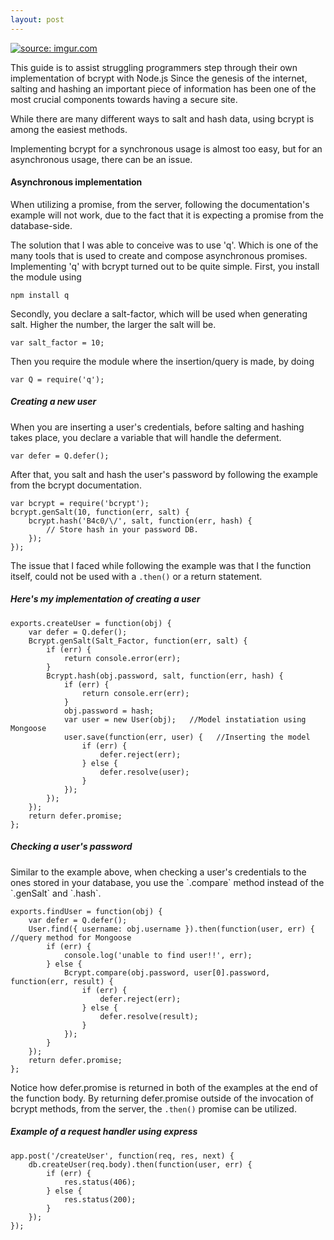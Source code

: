 ```yaml
---
layout: post
---
```

<a href="http://imgur.com/apGs9hk"><img src="http://i.imgur.com/apGs9hk.jpg" title="source: imgur.com" /></a>

This guide is to assist struggling programmers step through their own implementation of bcrypt with Node.js
Since the genesis of the internet, salting and hashing an important piece of information has been one of the most crucial components towards having a secure site.

While there are many different ways to salt and hash data, using bcrypt is among the easiest methods.

Implementing bcrypt for a synchronous usage is almost too easy, but for an asynchronous usage, there can be an issue.

<h4>Asynchronous implementation</h4>

When utilizing a promise, from the server, following the documentation's example will not work, due to the fact that it is expecting a promise from the database-side.

The solution that I was able to conceive was to use 'q'. Which is one of the many tools that is used to create and compose asynchronous promises.
Implementing 'q' with bcrypt turned out to be quite simple.
First, you install the module using

`npm install q`

Secondly, you declare a salt-factor, which will be used when generating salt. Higher the number, the larger the salt will be.

`var salt_factor = 10;`

Then you require the module where the insertion/query is made, by doing

`var Q = require('q');`

<h5>Creating a new user</h5>
When you are inserting a user's credentials, before salting and hashing takes place, you declare a variable that will handle the deferment.

`var defer = Q.defer();`

After that, you salt and hash the user's password by following the example from the bcrypt documentation.

    var bcrypt = require('bcrypt');
    bcrypt.genSalt(10, function(err, salt) {
        bcrypt.hash('B4c0/\/', salt, function(err, hash) {
            // Store hash in your password DB.
        });
    });

The issue that I faced while following the example was that I the function itself, could not be used with a `.then()` or a return statement.

<h5>Here's my implementation of creating a user</h5>

    exports.createUser = function(obj) {
        var defer = Q.defer();
        Bcrypt.genSalt(Salt_Factor, function(err, salt) {
            if (err) {
                return console.error(err);
            }
            Bcrypt.hash(obj.password, salt, function(err, hash) {
                if (err) {
                    return console.err(err);
                }
                obj.password = hash;
                var user = new User(obj);   //Model instatiation using Mongoose
                user.save(function(err, user) {   //Inserting the model
                    if (err) {
                        defer.reject(err);     
                    } else {
                        defer.resolve(user);
                    }
                });
            });
        });
        return defer.promise;
    };

<h5>Checking a user's password</h5>
Similar to the example above, when checking a user's credentials to the ones stored in your database, you use the `.compare` method instead of the `.genSalt` and `.hash`.

    exports.findUser = function(obj) {
        var defer = Q.defer();
        User.find({ username: obj.username }).then(function(user, err) { //query method for Mongoose
            if (err) {
                console.log('unable to find user!!', err);
            } else {
                Bcrypt.compare(obj.password, user[0].password, function(err, result) {
                    if (err) {
                        defer.reject(err);
                    } else {
                        defer.resolve(result);
                    }
                });
            }
        });
        return defer.promise;
    };

Notice how defer.promise is returned in both of the examples at the end of the function body. By returning defer.promise outside of the invocation of bcrypt methods, from the server, the `.then()` promise can be utilized.

<h5>Example of a request handler using express</h5>

    app.post('/createUser', function(req, res, next) {
        db.createUser(req.body).then(function(user, err) {
            if (err) {
                res.status(406);
            } else {
                res.status(200);
            }
        });
    });
